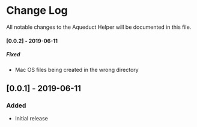 # Change Log
All notable changes to the Aqueduct Helper will be documented in this file.

#### [0.0.2] - 2019-06-11
##### Fixed
- Mac OS files being created in the wrong directory

## [0.0.1] - 2019-06-11
### Added
- Initial release